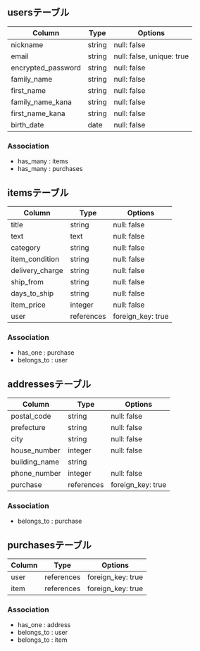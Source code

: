 ## usersテーブル
| Column             | Type   | Options     |
| ------------------ | ------ | ----------- |
| nickname           | string | null: false               |
| email              | string | null: false, unique: true |
| encrypted_password | string | null: false               |
| family_name        | string | null: false               |
| first_name         | string | null: false               |
| family_name_kana   | string | null: false               |
| first_name_kana    | string | null: false               |
| birth_date         | date   | null: false               |

### Association
- has_many : items
- has_many : purchases


## itemsテーブル
| Column          | Type       | Options           |
| --------------- | ---------- | ----------------- |
| title           | string     | null: false       |
| text            | text       | null: false       |
| category        | string     | null: false       |
| item_condition  | string     | null: false       |
| delivery_charge | string     | null: false       |
| ship_from       | string     | null: false       |
| days_to_ship    | string     | null: false       |
| item_price      | integer    | null: false       |
| user            | references | foreign_key: true |

### Association
- has_one    : purchase
- belongs_to : user


## addressesテーブル
| Column        | Type       | Options           |
| ------------- | ---------- | ----------------- |
| postal_code   | string    | null: false       |
| prefecture    | string     | null: false       |
| city          | string     | null: false       |
| house_number  | integer    | null: false       |
| building_name | string     |
| phone_number  | integer    | null: false       |
| purchase      | references | foreign_key: true |

### Association
- belongs_to : purchase


## purchasesテーブル
| Column        | Type       | Options           |
| ------------- | ---------- | ----------------- |
| user          | references | foreign_key: true |
| item          | references | foreign_key: true |

### Association
- has_one    : address
- belongs_to : user
- belongs_to : item